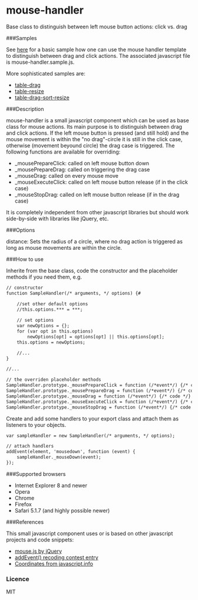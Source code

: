 mouse-handler
=============

Base class to distinguish between left mouse button actions: click vs. drag

###Samples

See [here](http://irhc.github.io/mouse-handler) for a basic sample how one can use the mouse handler template to distinguish between drag and click actions. The associated javascript file is mouse-handler.sample.js.

More sophisticated samples are:

- [table-drag](https://github.com/irhc/table-drag)
- [table-resize](https://github.com/irhc/table-resize)
- [table-drag-sort-resize](https://github.com/irhc/table-drag-sort-resize)

###Description

mouse-handler is a small javascript component which can be used as base class for mouse actions. Its main purpose is to distinguish between drag and click actions. If the left mouse button is pressed (and still hold) and the mouse movement is within the "no drag"-circle it is still in the click case, otherwise (movement beyound circle) the drag case is triggered. The following functions are available for overriding:

- _mousePrepareClick: called on left mouse button down
- _mousePrepareDrag: called on triggering the drag case
- _mouseDrag: called on every mouse move
- _mouseExecuteClick: called on left mouse button release (if in the click case)
- _mouseStopDrag: called on left mouse button release (if in the drag case)

It is completely independent from other javascript libraries but should work side-by-side with libraries like jQuery, etc.

###Options

distance: Sets the radius of a circle, where no drag action is triggered as long as mouse movements are within the circle.

###How to use

Inherite from the base class, code the constructor and the placeholder methods if you need them, e.g.

```html 
// constructor   
function SampleHandler(/* arguments, */ options) {#

	//set other default options
	//this.options.*** = ***;
		
    // set options
	var newOptions = {};
    for (var opt in this.options)
		newOptions[opt] = options[opt] || this.options[opt];
	this.options = newOptions;

	//...
}

//...

// the overriden placeholder methods
SampleHandler.prototype._mousePrepareClick = function (/*event*/) {/* code */};
SampleHandler.prototype._mousePrepareDrag = function (/*event*/) {/* code */};
SampleHandler.prototype._mouseDrag = function (/*event*/) {/* code */}
SampleHandler.prototype._mouseExecuteClick = function (/*event*/) {/* code */};
SampleHandler.prototype._mouseStopDrag = function (/*event*/) {/* code */};
```

Create and add some handlers to your export class and attach them as listeners to your objects.

```html 
var sampleHandler = new SampleHandler(/* arguments, */ options);

// attach handlers
addEvent(element, 'mousedown', function (event) {
	sampleHandler._mouseDown(event);
});
```

###Supported browsers

- Internet Explorer 8 and newer
- Opera
- Chrome
- Firefox
- Safari 5.1.7 (and highly possible newer)

###References

This small javascript component uses or is based on other javascript projects and code snippets:

- [mouse.js by jQuery](https://github.com/jquery/jquery-ui/blob/master/ui/mouse.js)
- [addEvent() recoding contest entry](http://ejohn.org/apps/jselect/event.html)
- [Coordinates from javascript.info](http://javascript.info/tutorial/coordinates)

### Licence

MIT